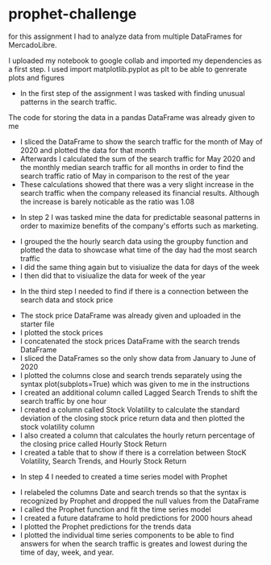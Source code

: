 # prophet-challenge
for this assignment I had to analyze data from multiple DataFrames for MercadoLibre. 

I uploaded my notebook to google collab and imported my dependencies as a first step.
I used import matplotlib.pyplot as plt to be able to genrerate plots and figures

- In the first step of the assignment I was tasked with finding unusual patterns in the search traffic.

The code for storing the data in a pandas DataFrame was already given to me 

* I sliced the DataFrame to show the search traffic for the month of May of 2020 and plotted the data for that month 
* Afterwards I calculated the sum of the search traffic for May 2020 and the monthly median search traffic for all months in order to find the search traffic ratio of May in comparison to the rest of the year
* These calculations showed that there was a very slight increase in the search traffic when the company released its financial results. Although the increase is barely noticable as the ratio was 1.08

- In step 2 I was tasked mine the data for predictable seasonal patterns in order to maximize benefits of the company's efforts such as marketing.

* I grouped the the hourly search data using the groupby function and plotted the data to showcase what time of the day had the most search traffic
* I did the same thing again but to visiualize the data for days of the week
* I then did that to visiualize the data for week of the year

- In the third step I needed to find if there is a connection between the search data and stock price 

* The stock price DataFrame was already given and uploaded in the starter file
* I plotted the stock prices
* I concatenated the stock prices DataFrame with the search trends DataFrame
* I sliced the DataFrames so the only show data from January to June of 2020
* I plotted the columns close and search trends separately using the syntax plot(subplots=True) which was given to me in the instructions
* I created an additional column called Lagged Search Trends to shift the search traffic by one hour
* I created a column called Stock Volatility to calculate the standard deviation of the closing stock price return data and then plotted the stock volatility column
* I also created a column that calculates the hourly return percentage of the closing price called Hourly Stock Return
* I created a table that to show if there is a correlation between StocK Volatility, Search Trends, and Hourly Stock Return

- In step 4 I needed to created a time series model with Prophet

* I relabeled the columns Date and search trends so that the syntax is recognized by Prophet and dropped the null values from the DataFrame
* I called the Prophet function and fit the time series model 
* I created a future dataframe to hold predictions for 2000 hours ahead
* I plotted the Prophet predictions for the trends data
* I plotted the individual time series components to be able to find answers for when the search traffic is greates and lowest during the time of day, week, and year.